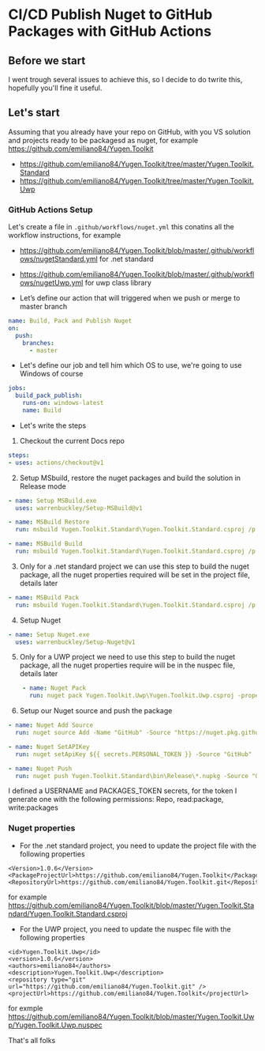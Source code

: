 # CI/CD Publish Nuget to GitHub Packages with GitHub Actions

## Before we start
I went trough several issues to achieve this, so I decide to do twrite this, hopefully you'll fine it useful.

## Let's start
Assuming that you already have your repo on GitHub, with you VS solution and projects ready to be packagesd as nuget,
for example https://github.com/emiliano84/Yugen.Toolkit
- https://github.com/emiliano84/Yugen.Toolkit/tree/master/Yugen.Toolkit.Standard
- https://github.com/emiliano84/Yugen.Toolkit/tree/master/Yugen.Toolkit.Uwp

### GitHub Actions Setup
Let's create a file in `.github/workflows/nuget.yml` this conatins all the workflow instructions, for example
- https://github.com/emiliano84/Yugen.Toolkit/blob/master/.github/workflows/nugetStandard.yml for .net standard
- https://github.com/emiliano84/Yugen.Toolkit/blob/master/.github/workflows/nugetUwp.yml for uwp class library

- Let’s define our action that will triggered when we push or merge to master branch

```YAML
name: Build, Pack and Publish Nuget
on:
  push:
    branches:    
      - master   
```

- Let's define our job and tell him which OS to use, we're going to use Windows of course

```YAML
jobs:   
  build_pack_publish:
    runs-on: windows-latest
    name: Build
```

- Let's write the steps

1.  Checkout the current Docs repo

```YAML
steps:
- uses: actions/checkout@v1   
```

2. Setup MSbuild, restore the nuget packages and build the solution in Release mode

```YAML
- name: Setup MSBuild.exe
  uses: warrenbuckley/Setup-MSBuild@v1

- name: MSBuild Restore
  run: msbuild Yugen.Toolkit.Standard\Yugen.Toolkit.Standard.csproj /p:Configuration="Release" /t:restore     

- name: MSBuild Build
  run: msbuild Yugen.Toolkit.Standard\Yugen.Toolkit.Standard.csproj /p:Configuration="Release"
```

3. Only for a .net standard project we can use this step to build the nuget package, all the nuget properties required will be set in the project file, details later

```YAML
- name: MSBuild Pack
  run: msbuild Yugen.Toolkit.Standard\Yugen.Toolkit.Standard.csproj /p:Configuration="Release" /t:pack 
```

4. Setup Nuget

```YAML
- name: Setup Nuget.exe
  uses: warrenbuckley/Setup-Nuget@v1
```

5. Only for a UWP project we need to use this step to build the nuget package, all the nuget properties require will be in the nuspec file, details later

```YAML
    - name: Nuget Pack
      run: nuget pack Yugen.Toolkit.Uwp\Yugen.Toolkit.Uwp.csproj -properties Configuration=Release
```
        
6. Setup our Nuget source and push the package
```YAML
- name: Nuget Add Source
  run: nuget source Add -Name "GitHub" -Source "https://nuget.pkg.github.com/emiliano84/index.json" -UserName emiliano84 -Password ${{ secrets.PERSONAL_TOKEN }}

- name: Nuget SetAPIKey
  run: nuget setApiKey ${{ secrets.PERSONAL_TOKEN }} -Source "GitHub"

- name: Nuget Push
  run: nuget push Yugen.Toolkit.Standard\bin\Release\*.nupkg -Source "GitHub"
```

I defined a USERNAME and PACKAGES_TOKEN secrets, for the token I generate one with the following permissions:  Repo, read:package, write:packages

### Nuget properties
- For the .net standard project, you need to update the project file with the following properties

```
<Version>1.0.6</Version>
<PackageProjectUrl>https://github.com/emiliano84/Yugen.Toolkit</PackageProjectUrl>
<RepositoryUrl>https://github.com/emiliano84/Yugen.Toolkit.git</RepositoryUrl>
```

for example
https://github.com/emiliano84/Yugen.Toolkit/blob/master/Yugen.Toolkit.Standard/Yugen.Toolkit.Standard.csproj


- For the UWP project, you need to update the nuspec file with the following properties

```
<id>Yugen.Toolkit.Uwp</id>
<version>1.0.6</version>
<authors>emiliano84</authors>
<description>Yugen.Toolkit.Uwp</description>
<repository type="git" url="https://github.com/emiliano84/Yugen.Toolkit.git" /> 
<projectUrl>https://github.com/emiliano84/Yugen.Toolkit</projectUrl>
```

for exmple
https://github.com/emiliano84/Yugen.Toolkit/blob/master/Yugen.Toolkit.Uwp/Yugen.Toolkit.Uwp.nuspec

That's all folks